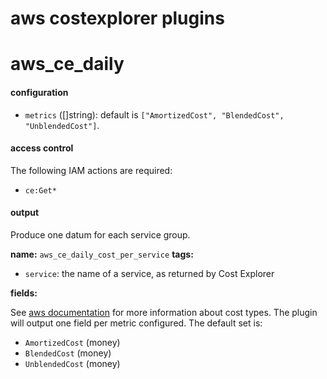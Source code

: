 aws costexplorer plugins
========================

# aws_ce_daily

#### configuration

- `metrics` ([]string): default is `["AmortizedCost", "BlendedCost", "UnblendedCost"]`.

#### access control

The following IAM actions are required:

- `ce:Get*`

#### output

Produce one datum for each service group.

**name:** `aws_ce_daily_cost_per_service`
**tags:**

- `service`: the name of a service, as returned by Cost Explorer

**fields:**

See [aws documentation](https://docs.aws.amazon.com/awsaccountbilling/latest/aboutv2/ce-advanced.html) for more information about cost types. The plugin will output one field per metric configured. The default set is:

- `AmortizedCost` (money)
- `BlendedCost` (money)
- `UnblendedCost` (money)
